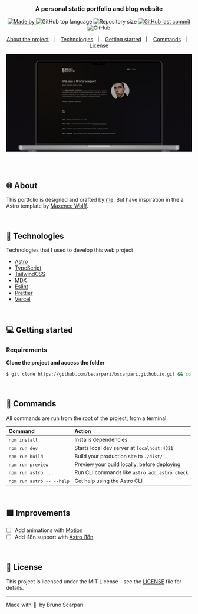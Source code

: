 <h3 align="center">
  A personal static portfolio and blog website
</h3>

<p align="center">
  <a href="https://www.linkedin.com/in/bscarpari/">
    <img alt="Made by" src="https://img.shields.io/badge/-Bruno%20Scarpari-blue?style=flat-square&logo=Linkedin&logoColor=white&link=https://www.linkedin.com/in/bscarpari/">
  </a>

  <img alt="GitHub top language" src="https://img.shields.io/github/languages/top/bscarpari/personal-landing">
  
  <img alt="Repository size" src="https://img.shields.io/github/repo-size/bscarpari/personal-landing">
  
  <a href="https://github.com/bscarpari/personal-landing/commits/main">
    <img alt="GitHub last commit" src="https://img.shields.io/github/last-commit/bscarpari/personal-landing">
  </a>
  
  <img alt="GitHub" src="https://img.shields.io/github/license/bscarpari/personal-landing">
</p>

<p align="center">
  <a href="#-about">About the project</a>&nbsp;&nbsp;&nbsp;|&nbsp;&nbsp;&nbsp;
  <a href="#-technologies">Technologies</a>&nbsp;&nbsp;&nbsp;|&nbsp;&nbsp;&nbsp;
  <a href="#-getting-started">Getting started</a>&nbsp;&nbsp;&nbsp;|&nbsp;&nbsp;&nbsp;
  <a href="#-commands">Commands</a>&nbsp;&nbsp;&nbsp;|&nbsp;&nbsp;&nbsp;
  <a href="#-license">License</a>
</p>

<img alt="Repository image example" src="/public/opengraph-image.jpg">

</br></br>

## 🌐 About

This portfolio is designed and crafted by [me](https://www.bscarpari.github.io). But have
inspiration in the a Astro template by [Maxence Wolff](https://www.maxencewolff.com).

</br>

## 🚀 Technologies

Technologies that I used to develop this web project

- [Astro](https://astro.build/)
- [TypeScript](https://www.typescriptlang.org/)
- [TailwindCSS](https://tailwindcss.com/)
- [MDX](https://mdxjs.com/docs/)
- [Eslint](https://eslint.org/)
- [Prettier](https://prettier.io/)
- [Vercel](https://vercel.com/)

</br>

## 💻 Getting started

### Requirements

**Clone the project and access the folder**

```bash
$ git clone https://github.com/bscarpari/bscarpari.github.io.git && cd bscarpari.github.io
```

<br/>

## 🧩 Commands

All commands are run from the root of the project, from a terminal:

| Command                   | Action                                           |
| :------------------------ | :----------------------------------------------- |
| `npm install`             | Installs dependencies                            |
| `npm run dev`             | Starts local dev server at `localhost:4321`      |
| `npm run build`           | Build your production site to `./dist/`          |
| `npm run preview`         | Preview your build locally, before deploying     |
| `npm run astro ...`       | Run CLI commands like `astro add`, `astro check` |
| `npm run astro -- --help` | Get help using the Astro CLI                     |

<br/>

## 🟪 Improvements

- [ ] Add animations with [Motion](https://www.framer.com/motion/)
- [ ] Add i18n support with [Astro i18n](https://docs.astro.build/en/recipes/i18n/)

<br/>

## 📝 License

This project is licensed under the MIT License - see the [LICENSE](LICENSE) file for details.

---

Made with 💜 &nbsp;by Bruno Scarpari
